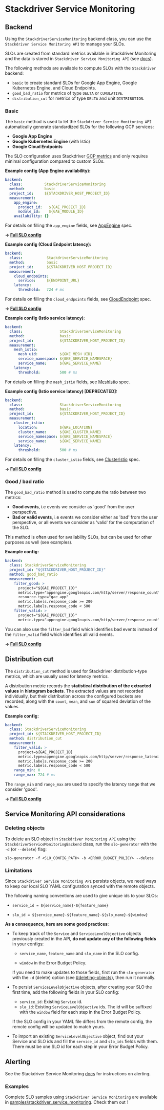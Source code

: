 # Stackdriver Service Monitoring

## Backend

Using the `StackdriverServiceMonitoring` backend class, you can use the
`Stackdriver Service Monitoring API` to manage your SLOs.

SLOs are created from standard metrics available in Stackdriver Monitoring and
the data is stored in `Stackdriver Service Monitoring API` (see [docs](https://cloud.google.com/monitoring/service-monitoring/using-api)).

The following methods are available to compute SLOs with the `Stackdriver` backend:

* `basic` to create standard SLOs for Google App Engine, Google Kubernetes
Engine, and Cloud Endpoints.
* `good_bad_ratio` for metrics of type `DELTA` or `CUMULATIVE`.
* `distribution_cut` for metrics of type `DELTA` and unit `DISTRIBUTION`.

### Basic

The `basic` method is used to let the `Stackdriver Service Monitoring API`
automatically generate standardized SLOs for the following GCP services:
* **Google App Engine**
* **Google Kubernetes Engine** (with Istio)
* **Google Cloud Endpoints**

The SLO configuration uses Stackdriver [GCP metrics](https://cloud.google.com/monitoring/api/metrics_gcp) and only requires
minimal configuration compared to custom SLOs.

**Example config (App Engine availability):**

```yaml
backend:
  class:          StackdriverServiceMonitoring
  method:         basic
  project_id:     ${STACKDRIVER_HOST_PROJECT_ID}
  measurement:
    app_engine:
      project_id:   ${GAE_PROJECT_ID}
      module_id:    ${GAE_MODULE_ID}
    availability: {}
```
For details on filling the `app_engine` fields, see [AppEngine](https://cloud.google.com/monitoring/api/ref_v3/rest/v3/services#appengine) spec.

**&rightarrow; [Full SLO config](../samples/stackdriver_service_monitoring/slo_gae_app_availability_basic.yaml)**

**Example config (Cloud Endpoint latency):**

```yaml
backend:
  class:           StackdriverServiceMonitoring
  method:          basic
  project_id:      ${STACKDRIVER_HOST_PROJECT_ID}
  measurement:
    cloud_endpoints:
      service:     ${ENDPOINT_URL}
    latency:
      threshold:   724 # ms
```
For details on filling the `cloud_endpoints` fields, see [CloudEndpoint](https://cloud.google.com/monitoring/api/ref_v3/rest/v3/services#cloudendpoints) spec.

**&rightarrow; [Full SLO config](../samples/stackdriver_service_monitoring/slo_endpoint_app_latency_basic.yaml)**

**Example config (Istio service latency):**
```yaml
backend:
  class:                 StackdriverServiceMonitoring
  method:                basic
  project_id:            ${STACKDRIVER_HOST_PROJECT_ID}
  measurement:
    mesh_istio:
      mesh_uid:          ${GKE_MESH_UID}
      service_namespace: ${GKE_SERVICE_NAMESPACE}
      service_name:      ${GKE_SERVICE_NAME}
    latency:
      threshold:         500 # ms
```
For details on filling the `mesh_istio` fields, see [MeshIstio](https://cloud.google.com/monitoring/api/ref_v3/rest/v3/services#meshistio)
spec.

**Example config (Istio service latency) [DEPRECATED]:**
```yaml
backend:
  class:                 StackdriverServiceMonitoring
  method:                basic
  project_id:            ${STACKDRIVER_HOST_PROJECT_ID}
  measurement:
    cluster_istio:
      location:          ${GKE_LOCATION}
      cluster_name:      ${GKE_CLUSTER_NAME}
      service_namespace: ${GKE_SERVICE_NAMESPACE}
      service_name:      ${GKE_SERVICE_NAME}
    latency:
      threshold:         500 # ms
```
For details on filling the `cluster_istio` fields, see [ClusterIstio](https://cloud.google.com/monitoring/api/ref_v3/rest/v3/services#clusteristio)
spec.

**&rightarrow; [Full SLO config](../samples/stackdriver_service_monitoring/slo_gke_app_latency_basic_deprecated.yaml)**


### Good / bad ratio

The `good_bad_ratio` method is used to compute the ratio between two metrics:

- **Good events**, i.e events we consider as 'good' from the user perspective.
- **Bad or valid events**, i.e events we consider either as 'bad' from the user perspective, or all events we consider as 'valid' for the computation of the SLO.

This method is often used for availability SLOs, but can be used for other purposes as well (see examples).

**Example config:**
```yaml
backend:
  class: StackdriverServiceMonitoring
  project_id: "${STACKDRIVER_HOST_PROJECT_ID}"
  method: good_bad_ratio
  measurement:
    filter_good: >
      project="${GAE_PROJECT_ID}"
      metric.type="appengine.googleapis.com/http/server/response_count"
      resource.type="gae_app"
      metric.labels.response_code >= 200
      metric.labels.response_code < 500
    filter_valid: >
      project="${GAE_PROJECT_ID}"
      metric.type="appengine.googleapis.com/http/server/response_count"
```

You can also use the `filter_bad` field which identifies bad events instead of
the `filter_valid` field which identifies all valid events.

**&rightarrow; [Full SLO config](../samples/stackdriver_service_monitoring/slo_gae_app_availability.yaml)**

## Distribution cut

The `distribution_cut` method is used for Stackdriver distribution-type metrics, which are usually used for latency metrics.

A distribution metric records the **statistical distribution of the extracted values** in **histogram buckets**. The extracted values are not recorded individually, but their distribution across the configured buckets are recorded, along with the `count`, `mean`, and `sum` of squared deviation of the values.

**Example config:**

```yaml
backend:
  class: StackdriverServiceMonitoring
  project_id: ${STACKDRIVER_HOST_PROJECT_ID}
  method: distribution_cut
  measurement:
    filter_valid: >
      project=${GAE_PROJECT_ID}
      metric.type=appengine.googleapis.com/http/server/response_latencies
      metric.labels.response_code >= 200
      metric.labels.response_code < 500
    range_min: 0
    range_max: 724 # ms
```

The `range_min` and `range_max` are used to specify the latency range that we
consider 'good'.

**&rightarrow; [Full SLO config](../samples/stackdriver_service_monitoring/slo_gae_app_latency.yaml)**


## Service Monitoring API considerations

### Deleting objects

To delete an SLO object in `Stackdriver Monitoring API` using the `StackdriverServiceMonitoringBackend` class, run the `slo-generator` with the `-d` (or `--delete`) flag:

```
slo-generator -f <SLO_CONFIG_PATH> -b <ERROR_BUDGET_POLICY> --delete
```

### Limitations

Since `Stackdriver Service Monitoring API` persists objects, we need ways to keep our
local SLO YAML configuration synced with the remote objects.

The following naming conventions are used to give unique ids to your SLOs:

* `service_id = ${service_name}-${feature_name}`

* `slo_id = ${service_name}-${feature_name}-${slo_name}-${window}`

**As a consequence, here are some good practices:**

* To keep track of the `Service` and `ServiceLevelObjective` objects previously
created in the API, **do not update any of the following fields** in your
configs:

  * `service_name`, `feature_name` and `slo_name` in the SLO config.

  * `window` in the Error Budget Policy.

  If you need to make updates to those fields, first run the `slo-generator`
  with the `-d` (delete) option (see [#deleting-objects](#deleting-objects)),
  then run it normally.

* To persist `ServiceLevelObjective` objects, after creating your SLO the first
  time, add the following fields in your SLO config:

  * `service_id`: Existing `Service` id.
  * `slo_id`: Existing `ServiceLevelObjective` ids. The id will be suffixed with
  the `window` field for each step in the Error Budget Policy.

  If the SLO config in your YAML file differs from the remote config, the
  remote config will be updated to match yours.

* To import an existing `ServiceLevelObjective` object, find out your Service
  and SLO ids and fill the `service_id` and `slo_ids` fields with them. There
  must be one SLO id for each step in your Error Budget Policy.

## Alerting

See the Stackdriver Service Monitoring [docs](https://cloud.google.com/monitoring/service-monitoring/alerting-on-budget-burn-rate) for instructions on alerting.

### Examples

Complete SLO samples using `Stackdriver Service Monitoring` are available in [ samples/stackdriver_service_monitoring](../samples/stackdriver_service_monitoring). Check them out !
